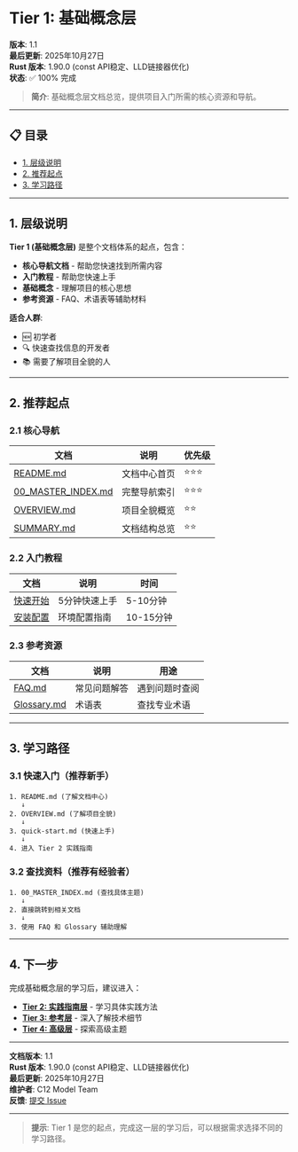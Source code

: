# Tier 1: 基础概念层

**版本**: 1.1  
**最后更新**: 2025年10月27日  
**Rust 版本**: 1.90.0 (const API稳定、LLD链接器优化)  
**状态**: ✅ 100% 完成

> **简介**: 基础概念层文档总览，提供项目入门所需的核心资源和导航。

---

## 📋 目录

- [1. 层级说明](#1-层级说明)
- [2. 推荐起点](#2-推荐起点)
- [3. 学习路径](#3-学习路径)

---

## 1. 层级说明

**Tier 1 (基础概念层)** 是整个文档体系的起点，包含：

- **核心导航文档** - 帮助您快速找到所需内容
- **入门教程** - 帮助您快速上手
- **基础概念** - 理解项目的核心思想
- **参考资源** - FAQ、术语表等辅助材料

**适合人群**: 
- 🆕 初学者
- 🔍 快速查找信息的开发者
- 📚 需要了解项目全貌的人

---

## 2. 推荐起点

### 2.1 核心导航

| 文档 | 说明 | 优先级 |
|------|------|--------|
| [README.md](../README.md) | 文档中心首页 | ⭐⭐⭐ |
| [00_MASTER_INDEX.md](../00_MASTER_INDEX.md) | 完整导航索引 | ⭐⭐⭐ |
| [OVERVIEW.md](../OVERVIEW.md) | 项目全貌概览 | ⭐⭐ |
| [SUMMARY.md](../SUMMARY.md) | 文档结构总览 | ⭐⭐ |

### 2.2 入门教程

| 文档 | 说明 | 时间 |
|------|------|------|
| [快速开始](../tutorials/quick-start.md) | 5分钟快速上手 | 5-10分钟 |
| [安装配置](../tutorials/installation.md) | 环境配置指南 | 10-15分钟 |

### 2.3 参考资源

| 文档 | 说明 | 用途 |
|------|------|------|
| [FAQ.md](../FAQ.md) | 常见问题解答 | 遇到问题时查阅 |
| [Glossary.md](../Glossary.md) | 术语表 | 查找专业术语 |

---

## 3. 学习路径

### 3.1 快速入门（推荐新手）

```
1. README.md (了解文档中心)
   ↓
2. OVERVIEW.md (了解项目全貌)
   ↓
3. quick-start.md (快速上手)
   ↓
4. 进入 Tier 2 实践指南
```

### 3.2 查找资料（推荐有经验者）

```
1. 00_MASTER_INDEX.md (查找具体主题)
   ↓
2. 直接跳转到相关文档
   ↓
3. 使用 FAQ 和 Glossary 辅助理解
```

---

## 4. 下一步

完成基础概念层的学习后，建议进入：

- **[Tier 2: 实践指南层](../tier_02_guides/)** - 学习具体实践方法
- **[Tier 3: 参考层](../tier_03_references/)** - 深入了解技术细节
- **[Tier 4: 高级层](../tier_04_advanced/)** - 探索高级主题

---

**文档版本**: 1.1  
**Rust 版本**: 1.90.0 (const API稳定、LLD链接器优化)  
**最后更新**: 2025年10月27日  
**维护者**: C12 Model Team  
**反馈**: [提交 Issue](https://github.com/rust-lang/rust-lang/issues)

---

> **提示**: Tier 1 是您的起点，完成这一层的学习后，可以根据需求选择不同的学习路径。
